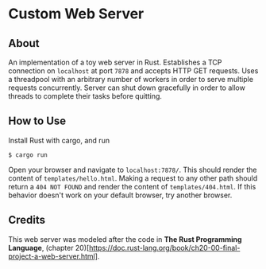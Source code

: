 # Custom Web Server

## About
An implementation of a toy web server in Rust. Establishes a TCP connection on `localhost` at port `7878` and accepts HTTP GET requests. Uses a threadpool with an arbitrary number of workers in order to serve multiple requests concurrently. Server can shut down gracefully in order to allow threads to complete their tasks before quitting.

## How to Use
Install Rust with cargo, and run

    $ cargo run

Open your browser and navigate to `localhost:7878/`. This should render the content of `templates/hello.html`. Making a request to any other path should return a `404 NOT FOUND` and render the content of `templates/404.html`. If this behavior doesn't work on your default browser, try another browser.

## Credits
This web server was modeled after the code in **The Rust Programming Language**, (chapter 20)[https://doc.rust-lang.org/book/ch20-00-final-project-a-web-server.html].
